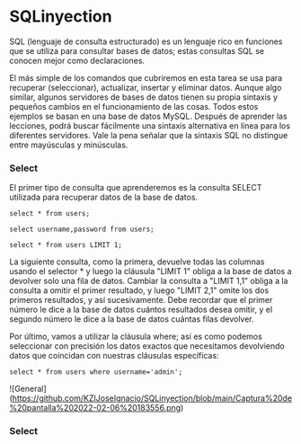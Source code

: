 # SQLinyection

SQL (lenguaje de consulta estructurado) es un lenguaje rico en funciones que se utiliza para consultar bases de datos; estas consultas SQL se conocen mejor como declaraciones.

El más simple de los comandos que cubriremos en esta tarea se usa para recuperar (seleccionar), actualizar, insertar y eliminar datos. Aunque algo similar, algunos servidores de bases de datos tienen su propia sintaxis y pequeños cambios en el funcionamiento de las cosas. Todos estos ejemplos se basan en una base de datos MySQL. Después de aprender las lecciones, podrá buscar fácilmente una sintaxis alternativa en línea para los diferentes servidores. Vale la pena señalar que la sintaxis SQL no distingue entre mayúsculas y minúsculas.

### Select
El primer tipo de consulta que aprenderemos es la consulta SELECT utilizada para recuperar datos de la base de datos. 
```
select * from users;
```
```
select username,password from users;
```
```
select * from users LIMIT 1;
```
La siguiente consulta, como la primera, devuelve todas las columnas usando el selector * y luego la cláusula "LIMIT 1" obliga a la base de datos a devolver solo una fila de datos. Cambiar la consulta a "LIMIT 1,1" obliga a la consulta a omitir el primer resultado, y luego "LIMIT 2,1" omite los dos primeros resultados, y así sucesivamente. Debe recordar que el primer número le dice a la base de datos cuántos resultados desea omitir, y el segundo número le dice a la base de datos cuántas filas devolver.


Por último, vamos a utilizar la cláusula where; así es como podemos seleccionar con precisión los datos exactos que necesitamos devolviendo datos que coincidan con nuestras cláusulas específicas:
```
select * from users where username='admin';
```
![General] (https://github.com/KZIJoseIgnacio/SQLinyection/blob/main/Captura%20de%20pantalla%202022-02-06%20183556.png)


### Select
